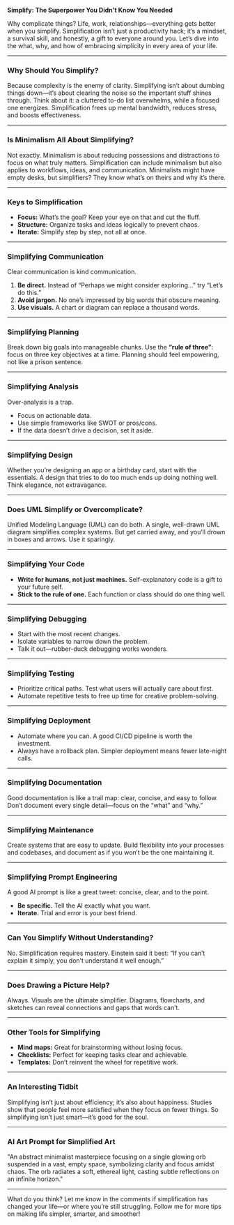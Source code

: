 **Simplify: The Superpower You Didn't Know You Needed**

Why complicate things? Life, work, relationships—everything gets better when you simplify. Simplification isn’t just a productivity hack; it’s a mindset, a survival skill, and honestly, a gift to everyone around you. Let’s dive into the what, why, and how of embracing simplicity in every area of your life. 

---

### Why Should You Simplify?  
Because complexity is the enemy of clarity. Simplifying isn’t about dumbing things down—it’s about clearing the noise so the important stuff shines through. Think about it: a cluttered to-do list overwhelms, while a focused one energizes. Simplification frees up mental bandwidth, reduces stress, and boosts effectiveness.

---

### Is Minimalism All About Simplifying?  
Not exactly. Minimalism is about reducing possessions and distractions to focus on what truly matters. Simplification can include minimalism but also applies to workflows, ideas, and communication. Minimalists might have empty desks, but simplifiers? They know what’s on theirs and why it’s there.  

---

### Keys to Simplification  
- **Focus:** What’s the goal? Keep your eye on that and cut the fluff.  
- **Structure:** Organize tasks and ideas logically to prevent chaos.  
- **Iterate:** Simplify step by step, not all at once.  

---

### Simplifying Communication  
Clear communication is kind communication.  
1. **Be direct.** Instead of “Perhaps we might consider exploring…” try “Let’s do this.”  
2. **Avoid jargon.** No one’s impressed by big words that obscure meaning.  
3. **Use visuals.** A chart or diagram can replace a thousand words.  

---

### Simplifying Planning  
Break down big goals into manageable chunks. Use the **“rule of three”**: focus on three key objectives at a time. Planning should feel empowering, not like a prison sentence.  

---

### Simplifying Analysis  
Over-analysis is a trap.  
- Focus on actionable data.  
- Use simple frameworks like SWOT or pros/cons.  
- If the data doesn’t drive a decision, set it aside.  

---

### Simplifying Design  
Whether you’re designing an app or a birthday card, start with the essentials. A design that tries to do too much ends up doing nothing well. Think elegance, not extravagance.  

---

### Does UML Simplify or Overcomplicate?  
Unified Modeling Language (UML) can do both. A single, well-drawn UML diagram simplifies complex systems. But get carried away, and you’ll drown in boxes and arrows. Use it sparingly.  

---

### Simplifying Your Code  
- **Write for humans, not just machines.** Self-explanatory code is a gift to your future self.  
- **Stick to the rule of one.** Each function or class should do one thing well.  

---

### Simplifying Debugging  
- Start with the most recent changes.  
- Isolate variables to narrow down the problem.  
- Talk it out—rubber-duck debugging works wonders.  

---

### Simplifying Testing  
- Prioritize critical paths. Test what users will actually care about first.  
- Automate repetitive tests to free up time for creative problem-solving.  

---

### Simplifying Deployment  
- Automate where you can. A good CI/CD pipeline is worth the investment.  
- Always have a rollback plan. Simpler deployment means fewer late-night calls.  

---

### Simplifying Documentation  
Good documentation is like a trail map: clear, concise, and easy to follow. Don’t document every single detail—focus on the “what” and “why.”  

---

### Simplifying Maintenance  
Create systems that are easy to update. Build flexibility into your processes and codebases, and document as if you won’t be the one maintaining it.  

---

### Simplifying Prompt Engineering  
A good AI prompt is like a great tweet: concise, clear, and to the point.  
- **Be specific.** Tell the AI exactly what you want.  
- **Iterate.** Trial and error is your best friend.  

---

### Can You Simplify Without Understanding?  
No. Simplification requires mastery. Einstein said it best: “If you can’t explain it simply, you don’t understand it well enough.”  

---

### Does Drawing a Picture Help?  
Always. Visuals are the ultimate simplifier. Diagrams, flowcharts, and sketches can reveal connections and gaps that words can’t.  

---

### Other Tools for Simplifying  
- **Mind maps:** Great for brainstorming without losing focus.  
- **Checklists:** Perfect for keeping tasks clear and achievable.  
- **Templates:** Don’t reinvent the wheel for repetitive work.  

---

### An Interesting Tidbit  
Simplifying isn’t just about efficiency; it’s also about happiness. Studies show that people feel more satisfied when they focus on fewer things. So simplifying isn’t just smart—it’s good for the soul.  

---

### AI Art Prompt for Simplified Art  
"An abstract minimalist masterpiece focusing on a single glowing orb suspended in a vast, empty space, symbolizing clarity and focus amidst chaos. The orb radiates a soft, ethereal light, casting subtle reflections on an infinite horizon."  

---

What do you think? Let me know in the comments if simplification has changed your life—or where you’re still struggling. Follow me for more tips on making life simpler, smarter, and smoother! 